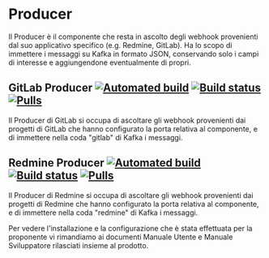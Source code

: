 # Producer

Il Producer è il componente che resta in ascolto degli webhook provenienti dal suo applicativo specifico (e.g. Redmine, GitLab). Ha lo scopo di immettere i messaggi su Kafka in formato JSON, conservando solo i campi di interesse e aggiungendone eventualmente di propri.

## GitLab Producer [![Automated build](https://img.shields.io/docker/cloud/automated/alphasix/producer-gitlab.svg)](https://cloud.docker.com/u/alphasix/repository/docker/alphasix/producer-gitlab) [![Build status](https://img.shields.io/docker/cloud/build/alphasix/producer-gitlab.svg)](https://cloud.docker.com/u/alphasix/repository/docker/alphasix/producer-gitlab) [![Pulls](https://img.shields.io/docker/pulls/alphasix/producer-gitlab.svg)](https://cloud.docker.com/u/alphasix/repository/docker/alphasix/producer-gitlab)
Il Producer di GitLab si occupa di ascoltare gli webhook provenienti dai progetti di GitLab che hanno configurato la porta relativa al componente, e di immettere nella coda "gitlab" di Kafka i messaggi.

## Redmine Producer [![Automated build](https://img.shields.io/docker/cloud/automated/alphasix/producer-redmine.svg)](https://cloud.docker.com/u/alphasix/repository/docker/alphasix/producer-redmine) [![Build status](https://img.shields.io/docker/cloud/build/alphasix/producer-gitlab.svg)](https://cloud.docker.com/u/alphasix/repository/docker/alphasix/producer-gitlab) [![Pulls](https://img.shields.io/docker/pulls/alphasix/producer-redmine.svg)](https://cloud.docker.com/u/alphasix/repository/docker/alphasix/procuder-redmine)

Il Producer di Redmine si occupa di ascoltare gli webhook provenienti dai progetti di Redmine che hanno configurato la porta relativa al componente, e di immettere nella coda "redmine" di Kafka i messaggi.

Per vedere l'installazione e la configurazione che è stata effettuata per la proponente vi rimandiamo ai documenti Manuale Utente e Manuale Sviluppatore rilasciati insieme al prodotto.